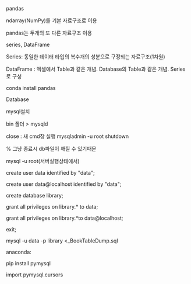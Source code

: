 pandas

ndarray(NumPy)를 기본 자료구조로 이용

pandas는 두개의 또 다른 자료구조 이용

series, DataFrame

Series: 동일한 데이터 타입의 복수개의 성분으로 구정되는 자료구조(1차원)

DataFrame : 엑셀에서 Table과 같은 개념. Database의 Table과 같은 개념. Series로 구성

conda install pandas

Database

mysql설치

bin 폴더 > mysqld

close : 새  cmd창 실행 mysqladmin -u root shutdown

% 그냥 종료시 db파일이 깨질 수 있기때문

mysql -u root(서버실행상태에서)

create user data identified by "data";

create user data@localhost identified by "data";

create database library;

grant all privileges on library.* to data;

grant all privileges on library.*to data@localhost;

exit;

mysql -u data -p library <_BookTableDump.sql

anaconda: 

pip install pymysql

import pymysql.cursors